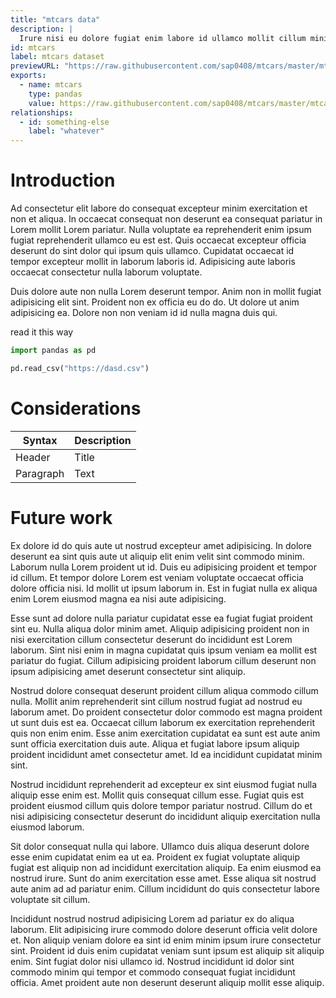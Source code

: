 ```yaml
---
title: "mtcars data"
description: |
  Irure nisi eu dolore fugiat enim labore id ullamco mollit cillum minim consequat. Enim reprehenderit elit qui ipsum incididunt voluptate eiusmod eu. Mollit aute magna consequat est velit do dolore tempor non. Duis esse consectetur cillum aute aute aliqua labore quis nostrud ad dolor elit.
id: mtcars
label: mtcars dataset
previewURL: "https://raw.githubusercontent.com/sap0408/mtcars/master/mtcars.csv"
exports:
  - name: mtcars
    type: pandas
    value: https://raw.githubusercontent.com/sap0408/mtcars/master/mtcars.csv
relationships:
  - id: something-else
    label: "whatever"
---
```


# Introduction

Ad consectetur elit labore do consequat excepteur minim exercitation et non et aliqua. In occaecat consequat non deserunt ea consequat pariatur in Lorem mollit Lorem pariatur. Nulla voluptate ea reprehenderit enim ipsum fugiat reprehenderit ullamco eu est est. Quis occaecat excepteur officia deserunt do sint dolor qui ipsum quis ullamco. Cupidatat occaecat id tempor excepteur mollit in laborum laboris id. Adipisicing aute laboris occaecat consectetur nulla laborum voluptate.

Duis dolore aute non nulla Lorem deserunt tempor. Anim non in mollit fugiat adipisicing elit sint. Proident non ex officia eu do do. Ut dolore ut anim adipisicing ea. Dolore non non veniam id id nulla magna duis qui.

read it this way

``` python
import pandas as pd

pd.read_csv("https://dasd.csv")
```

# Considerations

| Syntax    | Description |
|-----------|-------------|
| Header    | Title       |
| Paragraph | Text        |

# Future work

Ex dolore id do quis aute ut nostrud excepteur amet adipisicing. In dolore deserunt ea sint quis aute ut aliquip elit enim velit sint commodo minim. Laborum nulla Lorem proident ut id. Duis eu adipisicing proident et tempor id cillum. Et tempor dolore Lorem est veniam voluptate occaecat officia dolore officia nisi. Id mollit ut ipsum laborum in. Est in fugiat nulla ex aliqua enim Lorem eiusmod magna ea nisi aute adipisicing.

Esse sunt ad dolore nulla pariatur cupidatat esse ea fugiat fugiat proident sint eu. Nulla aliqua dolor minim amet. Aliquip adipisicing proident non in nisi exercitation cillum consectetur deserunt do incididunt est Lorem laborum. Sint nisi enim in magna cupidatat quis ipsum veniam ea mollit est pariatur do fugiat. Cillum adipisicing proident laborum cillum deserunt non ipsum adipisicing amet deserunt consectetur sint aliquip.

Nostrud dolore consequat deserunt proident cillum aliqua commodo cillum nulla. Mollit anim reprehenderit sint cillum nostrud fugiat ad nostrud eu laborum amet. Do proident consectetur dolor commodo est magna proident ut sunt duis est ea. Occaecat cillum laborum ex exercitation reprehenderit quis non enim enim. Esse anim exercitation cupidatat ea sunt est aute anim sunt officia exercitation duis aute. Aliqua et fugiat labore ipsum aliquip proident incididunt amet consectetur amet. Id ea incididunt cupidatat minim sint.

Nostrud incididunt reprehenderit ad excepteur ex sint eiusmod fugiat nulla aliquip esse enim est. Mollit quis consequat cillum esse. Fugiat quis est proident eiusmod cillum quis dolore tempor pariatur nostrud. Cillum do et nisi adipisicing consectetur deserunt do incididunt aliquip exercitation nulla eiusmod laborum.

Sit dolor consequat nulla qui labore. Ullamco duis aliqua deserunt dolore esse enim cupidatat enim ea ut ea. Proident ex fugiat voluptate aliquip fugiat est aliquip non ad incididunt exercitation aliquip. Ea enim eiusmod ea nostrud irure. Sunt do anim exercitation esse amet. Esse aliqua sit nostrud aute anim ad ad pariatur enim. Cillum incididunt do quis consectetur labore voluptate sit cillum.

Incididunt nostrud nostrud adipisicing Lorem ad pariatur ex do aliqua laborum. Elit adipisicing irure commodo dolore deserunt officia velit dolore et. Non aliquip veniam dolore ea sint id enim minim ipsum irure consectetur sint. Proident id duis enim cupidatat veniam sunt ipsum est aliquip sit aliquip enim. Sint fugiat dolor nisi ullamco id. Nostrud incididunt id dolor sint commodo minim qui tempor et commodo consequat fugiat incididunt officia. Amet proident aute non deserunt deserunt aliquip mollit esse aliquip.
